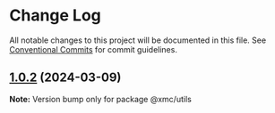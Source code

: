 # Change Log

All notable changes to this project will be documented in this file.
See [Conventional Commits](https://conventionalcommits.org) for commit guidelines.

## [1.0.2](https://github.com/OpenSourceLearners/pnpm-lerna/compare/v1.0.1...v1.0.2) (2024-03-09)

**Note:** Version bump only for package @xmc/utils
